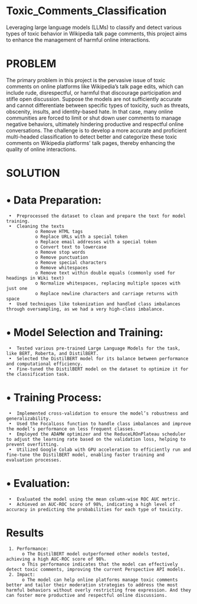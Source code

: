 # Toxic_Comments_Classification
Leveraging large language models (LLMs) to classify and detect various types of toxic behavior in Wikipedia talk page comments, this project aims to enhance the management of harmful online interactions.


# PROBLEM
The primary problem in this project is the pervasive issue of toxic comments on online platforms like Wikipedia’s talk page edits, which can include rude, disrespectful, or harmful that discourage participation and stifle open discussion. Suppose the models are not sufficiently accurate and cannot differentiate between specific types of toxicity, such as threats, obscenity, insults, and identity-based hate. In that case, many online communities are forced to limit or shut down user comments to manage negative behaviors, ultimately hindering productive and respectful online conversations. The challenge is to develop a more accurate and proficient multi-headed classification to detect better and categorize these toxic comments on Wikipedia platforms' talk pages, thereby enhancing the quality of online interactions.

# SOLUTION
# • Data Preparation:
     •	Preprocessed the dataset to clean and prepare the text for model training.
     •	Cleaning the texts 
               o Remove HTML tags 
               o Replace URLs with a special token
               o Replace email addresses with a special token
               o Convert text to lowercase
               o Remove stop words
               o Remove punctuation
               o Remove special characters
               o Remove whitespaces
               o Remove text within double equals (commonly used for headings in Wiki text)
               o Normalize whitespaces, replacing multiple spaces with just one
               o Replace newline characters and carriage returns with space
     •	Used techniques like tokenization and handled class imbalances through oversampling, as we had a very high-class imbalance. 
     
# • Model Selection and Training:
     •	Tested various pre-trained Large Language Models for the task, like BERT, Roberta, and DistilBERT. 
     •	Selected the DistilBERT model for its balance between performance and computational efficiency.
     •	Fine-tuned the DistilBERT model on the dataset to optimize it for the classification task.

# • Training Process:
     •	Implemented cross-validation to ensure the model’s robustness and generalizability.
     •	Used the FocalLoss function to handle class imbalances and improve the model’s performance on less frequent classes.
     •	Employed the ADAMW optimizer and the ReduceLROnPlateau scheduler to adjust the learning rate based on the validation loss, helping to prevent overfitting.
     •	Utilized Google Colab with GPU acceleration to efficiently run and fine-tune the DistilBERT model, enabling faster training and evaluation processes.

# • Evaluation:
     •	Evaluated the model using the mean column-wise ROC AUC metric.
     •	Achieved an AUC-ROC score of 98%, indicating a high level of accuracy in predicting the probabilities for each type of toxicity.

# Results
     1.	Performance:
          o	The DistilBERT model outperformed other models tested, achieving a high AUC-ROC score of 98%.
          o	This performance indicates that the model can effectively detect toxic comments, improving the current Perspective API models.
     2.	Impact:
          o	The model can help online platforms manage toxic comments better and tailor their moderation strategies to address the most harmful behaviors without overly restricting free expression. And they can foster more productive and respectful online discussions.

